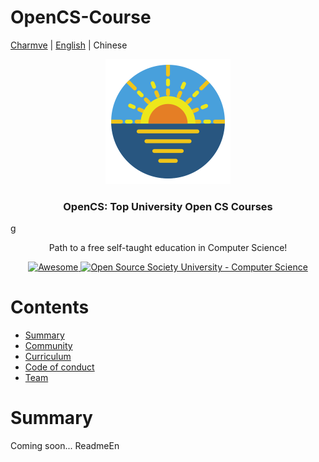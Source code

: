 # OpenCS-Course
<a href="https://github.com/Charmve" target="_blank">Charmve</a> | <a href="https://github.com/Charmve/README.md" target="_blank">English</a> | Chinese

<div align="center">
    <img src="extras/Logo.png" width="200px">
</div>

<h3 align="center">OpenCS: Top University Open CS Courses</h3>g
<p align="center">
  Path to a free self-taught education in Computer Science!
</p>
<p align="center">
  <a href="https://github.com/sindresorhus/awesome">
    <img alt="Awesome" src="https://cdn.rawgit.com/sindresorhus/awesome/d7305f38d29fed78fa85652e3a63e154dd8e8829/media/badge.svg">
  </a>
  <a href="https://github.com/Charmve/OpenCS-Courses">
	<img alt="Open Source Society University - Computer Science" src="https://img.shields.io/badge/OpenCS-computer--science-blue.svg">
  </a>
</p>

# Contents

- [Summary](#summary)
- [Community](#community)
- [Curriculum](#curriculum)
- [Code of conduct](#code-of-conduct)
- [Team](#team)

# Summary

Coming soon...
ReadmeEn
